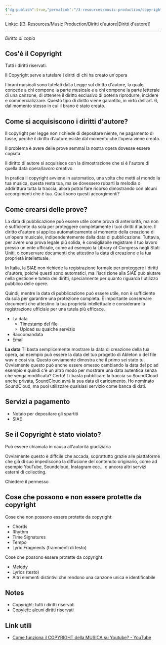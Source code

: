 ```yaml
---
{"dg-publish":true,"permalink":"/3-resources/music-production/copyright/","tags":["note"]}
---
```


Links:: [[3. Resources/Music Production/Diritti d'autore\|Diritti d'autore]]

---
_Diritto di copia_
## Cos'è il Copyright

Tutti i diritti riservati.

Il Copyright serve a tutelare i diritti di chi ha creato un'opera

I brani musicali sono tutelati dalla Legge sul diritto d'autore, la quale concede a chi compone la parte musicale e a chi compone la parte letterale di una canzone, di ottenere il diritto esclusivo di poterla riprodurre, incidere e commercializzare. Questo tipo di diritto viene garantito, in virtù dell’art. 6, dal momento stesso in cui il brano è stato creato.

## Come si acquisiscono i diritti d'autore?

Il copyright per legge non richiede di depositare niente, ne pagamento di tasse, perché il diritto d'autore esiste dal momento che l'opera viene creata. 

Il problema è avere delle prove semmai la nostra opera dovesse essere copiata.

Il diritto di autore si acquisisce con la dimostrazione che si è l'autore di quella data opera/lavoro creativo.

In pratica il copyright avviene in automatico, una volta che metti al mondo la tua musica, questa resta tua, ma se dovessero rubarti la melodia o addirittura tutta la traccia, allora potrai fare ricorso dimostrando con alcuni accorgimenti che è tua. Quali sono questi accorgimenti?

## Come crearsi delle prove?

La data di pubblicazione può essere utile come prova di anteriorità, ma non è sufficiente da sola per proteggere completamente i tuoi diritti d'autore. Il diritto d'autore si applica automaticamente al momento della creazione di un'opera musicale, indipendentemente dalla data di pubblicazione. Tuttavia, per avere una prova legale più solida, è consigliabile registrare il tuo lavoro presso un ente ufficiale, come ad esempio la Library of Congress negli Stati Uniti, o conservare documenti che attestino la data di creazione e la tua proprietà intellettuale.

In Italia, la SIAE non richiede la registrazione formale per proteggere i diritti d'autore, poiché questi sono automatici, ma l'iscrizione alla SIAE può aiutare nella gestione e tutela dei diritti, specialmente per quanto riguarda l'utilizzo pubblico delle opere.

Quindi, mentre la data di pubblicazione può essere utile, non è sufficiente da sola per garantire una protezione completa. È importante conservare documenti che attestino la tua proprietà intellettuale e considerare la registrazione ufficiale per una tutela più efficace.

- La data
	- Timestamp del file
	- Upload su qualche servizio
- Raccomandata
- Email

**La data**
Ti basta semplicemente mostrare la data di creazione della tua opera, ad esempio può essere la data del tuo progetto di Ableton o del file wav e cosi via. Questo ovviamente dimostra che il primo sei stato tu.
Ovviamente questo può anche essere omesso cambiando la data del pc ad esempio e quindi c'è un altro modo per mostrare una data autentica senza che venga modificata? Certo! Ti basta pubblicare la traccia su SoundCloud anche privata, SoundCloud avrà la sua data di caricamento. Ho nominato SoundCloud, ma puoi utilizzare qualsiasi servizio come banca di dati.

## Servizi a pagamento

- Notaio per depositare gli spartiti
- SIAE

## Se il Copyright è stato violato?

Può essere chiamata in causa all'autorità giudiziaria

Ovviamente questo è diffcile che accada, soprattutto grazie alle piattaforme che già di suo impediscono la diffusione del contenuto originario, come ad esempio YouTube, Soundcloud, Instagram ecc... o ancora altri servizi esterni di collecting.

Chiedere il permesso

## Cose che possono e non essere protette da copyright

Cose che non possono essere protette da copyright:
- Chords
- Rhythm
- Time Signatures
- Tempo
- Lyric Fragments (frammenti di testo)

Cose che possono essere protette da copyright:
- Melody
- Lyrics (testo)
- Altri elementi distintivi che rendono una canzone unica e identificabile 


## Notes

- Copyright: tutti i diritti riservati 
- Copyleft: alcuni diritti riservati

## Link utili

- [Come funziona il COPYRIGHT della MUSICA su Youtube? - YouTube](https://www.youtube.com/watch?v=saVCRHKO3Qo)

